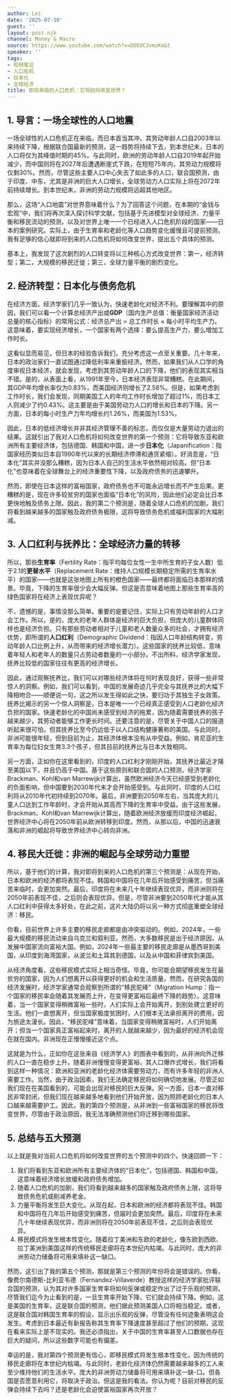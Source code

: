 ```yaml
---
author: Lei
date: '2025-07-10'
guest: ''
layout: post.njk
channel: Money & Macro
source: https://www.youtube.com/watch?v=DDEOCJvmzKo&t
speaker: ''
tags:
- 视频笔记
- 人口危机
- 日本化
- 全球经济
title: 即将来临的人口危机：它将如何改变世界？
---
```


## 1. 导言：一场全球性的人口地震

一场全球性的人口危机正在来临，而日本首当其冲。其劳动年龄人口自2003年以来持续下降，根据联合国最新的预测，这一趋势将持续下去，到本世纪末，日本的人口将仅为其峰值时期的45%。与此同时，欧洲的劳动年龄人口自2019年起开始减少，而中国则将在2027年后遭遇断崖式下跌，在短短75年内，其劳动力规模将仅剩30%。然而，尽管这些主要人口中心失去了如此多的人口，联合国预测，由于印度、中东，尤其是非洲的巨大人口增长，全球劳动力人口实际上将在2072年前持续增长。到本世纪末，非洲的劳动力规模将远超其他地区。

那么，这场“人口地震”对世界意味着什么？为了回答这个问题，在本期的“金钱与宏观”中，我们将再次深入探讨科学文献，包括基于先进模型对全球经济、力量平衡和移民流动的预测，以及对世界上唯一一个已经进入人口危机阶段的国家——日本的案例研究。实际上，由于生育率和老龄化等人口趋势变化缓慢且可提前预测，我有足够的信心就即将到来的人口危机将如何改变世界，提出五个具体的预测。

基本上，我发现了这次剧烈的人口转变将以三种核心方式改变世界：第一，经济转型；第二，大规模的移民迁徙；第三，全球力量平衡的剧烈变化。

## 2. 经济转型：日本化与债务危机

在经济方面，经济学家们几乎一致认为，快速老龄化对经济不利。要理解其中的原因，我们可以看一个计算总经济产出或**GDP**（国内生产总值：衡量国家经济活动总量的核心指标）的常用公式：经济总产出
= 总工作时长 ×
每小时平均生产力。这意味着，要实现经济增长，一个国家有两个选择：要么提高生产力，要么增加工作时长。

这看似显而易见，但日本的经验告诉我们，充分考虑这一点至关重要。几十年来，日本的政治家们一直试图通过降低利率来重振经济。然而，如果我们从人口学的角度审视日本经济，就会发现，考虑到其劳动年龄人口的下降，他们的表现其实相当不错。是的，从表面上看，从1991年至今，日本经济表现非常糟糕。在此期间，其GDP年均增长率仅为0.83%，而美国经济则增长了2.58%。但是，如果考虑到工作时长，我们会发现，同期美国工人的年均工作时长增加了超过1%，而日本工人则减少了约0.43%。这主要是由于美国劳动力人口的增长和日本的下降。另一方面，日本的每小时生产力年均增长约1.26%，而美国为1.53%。

因此，日本的低经济增长并非其经济管理不善的标志，而仅仅是大量劳动力退出的结果。这就引出了我对人口危机将如何改变世界的第一个预测：它将导致东亚和欧洲所有主要经济体，包括德国、韩国和中国，进一步**日本化**（Japanification：指国家经历类似日本自1990年代以来的长期经济停滞和通货紧缩）。好消息是，“日本化”其实并没那么糟糕，因为日本人自己的生活水平依然相对较高。但“日本化”也意味着在全球舞台上的经济重要性下降，以及政府债务的迅速攀升。

然而，即使在日本这样的富裕国家，政府债务也不可能永远增长而不产生后果。更糟糕的是，现在许多较贫穷的国家也面临“日本化”的风险，因此他们必定会比日本更快地触及债务上限。因此，我的第二个预测是，随着全球人口危机的加剧，我们将看到越来越多的国家触及政府债务极限，这将导致债务危机或福利国家的大幅削减。

## 3. 人口红利与抚养比：全球经济力量的转移

所以，那些**生育率**（Fertility
Rate：指平均每位女性一生中所生育的子女人数）低于2.1的**更替水平**（Replacement
Rate：维持人口规模长期稳定所需的生育率水平）的国家——也就是这张地图上所有的橙色国家——最终都将面临日本那样的情景。毕竟，下降的生育率很少会大幅反弹。但这是否意味着地图上那些生育率高的绿色国家将在经济上表现优异呢？

不，遗憾的是，事情没那么简单。重要的是要记住，实际上只有劳动年龄的人口才会工作。所以，是的，庞大的老年人群体是经济的巨大负担，但庞大的儿童群体同样也是经济负担。只有那些劳动者相对于儿童和老人数量众多的社会，才拥有经济优势，即所谓的**人口红利**（Demographic Dividend：指因人口年龄结构转变，劳动年龄人口比例上升，从而带来的经济增长潜力）。这些国家的抚养比较低，意味着年轻人和老年人的数量只占劳动者数量的一小部分。不出所料，经济学家发现，抚养比较低的国家往往有更高的经济增长。

因此，通过观察抚养比，我们可以对哪些经济体将在何时表现良好，获得一些非常惊人的洞察。例如，我们可以看到，中国的发展奇迹几乎完全与其抚养比的大幅下降相吻合——顺便说一句，这之所以发生得如此之快，要归功于其独生子女政策。抚养比揭示的另一个惊人洞察是，日本是唯一一个已经真正感受到人口老龄化经济负担的国家。快速老龄化的中国尚未感受到经济的拖累，因为随着需要抚养的孩子越来越少，其劳动者能够工作更长时间。还要注意的是，尽管关于中国人口的报道听起来很可怕，但其抚养比至今仍远低于以人口结构健康著称的美国。与此同时，非洲可能很年轻，但到目前为止，其经济体根本没有从中受益。例如，肯尼亚的生育率为每位妇女生育3.3个孩子，但其目前的抚养比与日本大致相同。

另一方面，正如你在这里看到的，印度的人口红利才刚刚开始，其抚养比最近才降至美国以下，并且仍高于中国。基于这些原则和联合国的人口预测，经济学家Brackman、Kohl和van
Marrewijk计算出，虽然欧洲经济今天已经感受到老龄化的负面影响，但中国要到2030年代末才会开始感受到。与此同时，印度的人口红利将从2010年代初持续到2070年。最后，非洲要到2050年左右，当其庞大的儿童人口达到工作年龄时，才会开始从其高而下降的生育率中受益。由于这些发展，Brackman、Kohl和van
Marrewijk计算出，随着欧洲经济放缓而印度经济崛起，世界经济中心将在2050年前从欧洲转移到印度。然而，从那以后，中国的迅速衰落和非洲的崛起将导致世界经济中心转向非洲。

## 4. 移民大迁徙：非洲的崛起与全球劳动力重塑

所以，基于他们的计算，我对即将到来的人口危机的第三个预测是：从现在开始，日本和欧洲的经济都将表现不佳。韩国和中国将在几年后开始感受到痛苦，但当痛苦来临时，会更加突然。最后，印度将在未来几十年继续表现优异，而非洲则将在2050年前表现不佳，之后则会表现优异。但是，尽管非洲要到2050年代才能从其人口红利中获得太多好处，在此之前，这片大陆仍将以另一种方式彻底重塑全球经济：移民。

你看，目前世界上许多主要的移民走廊都是由冲突驱动的。例如，2024年，一些最大规模的移民流动来自乌克兰和叙利亚。然而，大多数移民是出于经济原因，从发展中国家流向富裕大国。例如，2024年一些最主要的移民走廊是从墨西哥到美国，从印度到海湾国家，从波兰和土耳其到德国，以及从中国和菲律宾到美国。

从经济角度看，这些移民模式实际上相当奇怪。毕竟，你可能会期望移民发生在最贫穷的国家，因为人们想离开以获得更好的机会和生活质量。然而，在研究各国的经济发展时，经济学家通常会观察到所谓的“移民驼峰”（Migration
Hump：指一个国家的移民率会随着其发展而上升，在变得更富裕后最终下降的趋势）。这意味着，当一个国家变得稍微富裕一些时，人们实际上会开始离开，到别处建立更好的生活。他们一直想离开，但当国家极度贫困时，人们根本无法承担离开的费用，因为旅途太漫长。因此，“移民驼峰”意味着，当国家变得稍微富裕时，人们开始离开；但当一个国家真正富裕起来时，离开的人就越来越少，因为最好的经济机会现在就在国内。非洲现在正慢慢接近这个点。

这就是为什么，正如你在这张来自《经济学人》的图表中看到的，从非洲向外迁移的人口一直在稳步上升。随着非洲慢慢变得更富裕，其人口爆炸式增长，我们将看到这样一种情况：欧洲和亚洲的老龄化经济体需要劳动力，而有许多年轻的非洲人需要工作。当然，由于政治因素，我们无法确定移民将如何确切地发展。尽管正如我们现在在美国看到的，可能会出现对移民的巨大反弹。另一方面，日本一直对移民非常封闭，但我们现在越来越多地看到他们开始开放，因为照顾老龄化的日本人口越来越需要护工。因此，我的第四个预测是，从非洲到一些富裕国家的移民将改变世界，尽管由于政治原因，我无法准确预测他们将迁移到哪些国家。

## 5. 总结与五大预测

以上就是我对当前人口危机将如何改变世界的五个预测中的四个。快速回顾一下：

1.  我们将看到东亚和欧洲所有主要经济体的“日本化”，包括德国、韩国和中国，这意味着经济增长放缓和政府债务增加。
2.  随着人口危机的加剧，我们将看到越来越多的国家触及政府债务上限，这将导致债务危机或削减养老金。
3.  力量平衡将发生巨大变化。从现在起，日本和欧洲的经济都将表现不佳。韩国和中国将在几年后开始感受到痛苦，但届时会更加突然。最后，印度将在未来几十年继续表现优异，而非洲则将在2050年前表现不佳，之后则会表现优异。
4.  移民模式将发生根本性变化。随着拉丁美洲和东欧的老龄化，像东欧到西欧、拉丁美洲到美国这样的传统移民走廊将在本世纪内枯竭。与此同时，庞大的非洲劳动力储备将可用来填补这一缺口。

然而，这引出了我的第五个预测，那就是第三个预测的年份将会是错误的。你看，像费尔南德斯-比利亚韦德（Fernandez-Villaverde）教授这样的经济学家批评联合国的预测，认为其对许多国家生育率将如何反弹或稳定作出了过于乐观的预测，尽管我们迄今为止看到的是，一旦生育率开始下降，它们就会持续下降。例如，这是美国的生育率，这是联合国的预测，他们据此预测美国人口将相当稳定。或者，这是联合国对韩国生育率的假设，显示出乐观的反弹，尽管没有任何迹象表明这会发生。考虑到日本最近有新报告称其生育率下降速度甚至超过了他们的预期，这现在看来实际上是不现实的。我还必须指出，关于中国的生育率甚至人口数据也存在巨大的疑问，所以这些数字可能也有偏差。

幸运的是，我对第四个预测更有信心，即移民模式将发生根本性变化，因为传统的移民走廊将在本世纪内枯竭。与此同时，老龄化经济体仍然需要越来越多的工人来至少维持他们的生活水平。庞大的非洲劳动力储备将可用来填补这一缺-口。但各国是否愿意利用它，将取决于政治。但这是我的看法。你认为呢？目前对移民的反弹会持续下去吗？还是老龄化会迫使富裕国家再次开放？
